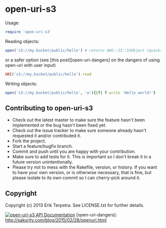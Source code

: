 # open-uri-s3

Usage:

```ruby
require 'open-uri-s3'
```

Reading objects:

```ruby
open('s3://my.bucket/public/hello') # returns AWS::S3::S3Object (quacks like IO)
```

or a safer option (see [this post][open-uri-dangers] on the dangers of using open-uri with user input)

```ruby
URI('s3://my.bucket/public/hello').read
```

Writing objects:

```ruby
open('s3://my.bucket/public/hello', 'w'){|f| f.write 'Hello world!'}
```

## Contributing to open-uri-s3

* Check out the latest master to make sure the feature hasn't been implemented or the bug hasn't been fixed yet.
* Check out the issue tracker to make sure someone already hasn't requested it and/or contributed it.
* Fork the project.
* Start a feature/bugfix branch.
* Commit and push until you are happy with your contribution.
* Make sure to add tests for it. This is important so I don't break it in a future version unintentionally.
* Please try not to mess with the Rakefile, version, or history. If you want to have your own version, or is otherwise necessary, that is fine, but please isolate to its own commit so I can cherry-pick around it.

## Copyright

Copyright (c) 2013 Erik Terpstra. See LICENSE.txt for
further details.

[![open-uri-s3 API Documentation](https://www.omniref.com/ruby/gems/open-uri-s3.png)](https://www.omniref.com/ruby/gems/open-uri-s3)
[open-uri-dangers]: http://sakurity.com/blog/2015/02/28/openuri.html
